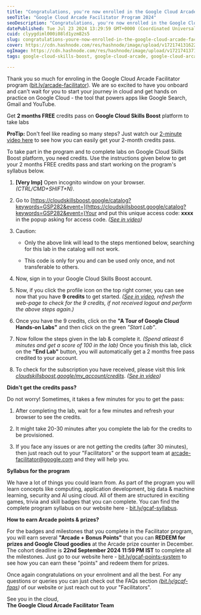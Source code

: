 ```yaml
---
title: "Congratulations, you're now enrolled in the Google Cloud Arcade Facilitator Program 2024"
seoTitle: "Google Cloud Arcade Facilitator Program 2024"
seoDescription: "Congratulations, you're now enrolled in the Google Cloud Arcade Facilitator Program 2024"
datePublished: Tue Jul 23 2024 13:29:59 GMT+0000 (Coordinated Universal Time)
cuid: clyygdiml000i08ld1yzm82s5
slug: congratulations-youre-now-enrolled-in-the-google-cloud-arcade-facilitator-program-2024
cover: https://cdn.hashnode.com/res/hashnode/image/upload/v1721741316228/603902de-fee9-4182-9970-c006728a437c.png
ogImage: https://cdn.hashnode.com/res/hashnode/image/upload/v1721741371328/27a75b57-c5da-4c01-8035-a3612d5dfcb6.png
tags: google-cloud-skills-boost, google-cloud-arcade, google-cloud-arcade-facilitator, google-cloud-skills

---
```


Thank you so much for enroling in the Google Cloud Arcade Facilitator program ([bit.ly/arcade-facilitator](http://bit.ly/arcade-facilitator)). We are so excited to have you onboard and can't wait for you to start your journey in cloud and get hands on practice on Google Cloud - the tool that powers apps like Google Search, Gmail and YouTube.

Get **2 months FREE** credits pass on **Google Cloud Skills Boost** platform to take labs

**ProTip:** Don't feel like reading so many steps? Just watch our [2-minute video here](https://youtu.be/WVdUW1wJwyI?si=lf4H5HzWaiUPZa__) to see how you can easily get your 2-month credits pass.

To take part in the program and to complete labs on Google Cloud Skills Boost platform, you need credits. Use the instructions given below to get your 2 months FREE credits pass and start working on the program's syllabus below.

1. **\[Very Imp\]** Open incognito window on your browser. *(CTRL/CMD+SHIFT+N)*.
    
2. Go to [https://cloudskillsboost.google/catalog?keywords=GSP282&event=](https://cloudskillsboost.google/catalog?keywords=GSP282&event=)Your and put this unique access code: **xxxx** in the popup asking for access code. *(*[*See in video*](https://notifications.google.com/g/p/ANiao5oi16n5LEk6WRvDlZX-uVXVp_Zu-SbEHAUgWSEq4orYVmZqxmV3B0AJM1rS1XMQZ0SIZALPtKQBZaPvqmQpXR0R50r20AeWYJkHJ-_EPFPgZbj3DRbPd3sqkoY0bohfXikgWlJEIwkyUhFgfaZ6lfvCjGiRIWnGPnxB8_zM2pFvSNax8pSNoSW2ROrtqUV8gpIzhJR1C15bF28FQ-xZBELE8ZcG_fupmRcol-fMJtTrbQ)*)*
    
3. Caution:
    
    * Only the above link will lead to the steps mentioned below, searching for this lab in the catalog will not work.
        
    * This code is only for you and can be used only once, and not transferable to others.
        
4. Now, sign in to your Google Cloud Skills Boost account.
    
5. Now, if you click the profile icon on the top right corner, you can see now that you have **9 credits** to get started. *(*[*See in video*](https://youtu.be/WVdUW1wJwyI?si=gCLN49AnAv3akZyC&t=57)*, refresh the web-page to check for the 9 credits, if not received logout and perform the above steps again.)*
    
6. Once you have the 9 credits, click on the **"A Tour of Google Cloud Hands-on Labs"** and then click on the green *"Start Lab"*.
    
7. Now follow the steps given in the lab & complete it. *(Spend atleast 6 minutes and get a score of 100 in the lab)* Once you finish this lab, click on the **"End Lab"** button, you will automatically get a 2 months free pass credited to your account.
    
8. To check for the subscription you have received, please visit this link [*cloudskillsboost.google/my\_account/credits*](https://cloudskillsboost.google/my_account/credits). *(*[*See in video*](https://youtu.be/WVdUW1wJwyI?si=eY9M1kXG9B6p7VOz&t=152)*)*
    

**Didn't get the credits pass?**

Do not worry! Sometimes, it takes a few minutes for you to get the pass:

1. After completing the lab, wait for a few minutes and refresh your browser to see the credits.
    
2. It might take 20-30 minutes after you complete the lab for the credits to be provisioned.
    
3. If you face any issues or are not getting the credits (after 30 minutes), then just reach out to your "Facilitators" or the support team at [arcade-facilitator@google.com](mailto:arcade-facilitator@google.com) and they will help you.
    

**Syllabus for the program**

We have a lot of things you could learn from. As part of the program you will learn concepts like computing, application development, big data & machine learning, security and AI using cloud. All of them are structured in exciting games, trivia and skill badges that you can complete. You can find the complete program syllabus on our website here - [bit.ly/gcaf-syllabus](http://bit.ly/gcaf-syllabus).

**How to earn Arcade points & prizes?**

For the badges and milestones that you complete in the Facilitator program, you will earn several **"Arcade + Bonus Points"** that you can **REDEEM for prizes and Google Cloud goodies** at the Arcade prize counter in December. The cohort deadline is **22nd September 2024 11:59 PM IST** to complete all the milestones. Just go to our website here - [bit.ly/gcaf-points-system](http://bit.ly/gcaf-points-system) to see how you can earn these "points" and redeem them for prizes.

Once again congratulations on your enrolment and all the best. For any questions or queries you can just check out the FAQs section [*(*](https://notifications.google.com/g/p/ANiao5qOkPZkJJQ4ammFvcAuHSYnJF29zKLI__jC5vmCeTKyVUusYddTbz-zy1VvzFWgivPPaJNWSyX_CS0Psjk140xJTAOCZ9Z2MxmCHfqMh7kjXqAKEWsFXzH_EB5ZCd9ydVI9jaEYB-ZGiTBPqGzBkviIP_KMNmj4VgTv9JbwXRwJ_dpBoPLpS137wK1VEFya0p2x7ZTiXC6XQ04Rw21CbWtZ8EY--zG3tPThAxG__P2ABxPLHN8E)[*bit.ly/gcaf-faqs*](http://bit.ly/gcaf-faqs)*)* of our website or just reach out to your "Facilitators".

See you in the cloud,  
**The Google Cloud Arcade Facilitator Team**